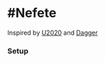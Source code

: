 #Nefete
======

Inspired by [U2020](https://github.com/JakeWharton/u2020) and [Dagger](https://github.com/square/dagger)

### Setup


